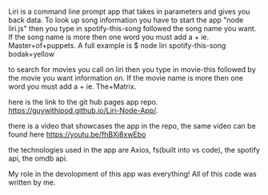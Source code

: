 Liri is a command line prompt app that takes in parameters and gives you back data. To look up song information you have to start the app "node liri.js" then you type in spotify-this-song followed the song name you want. If the song name is more then one word you must add a + ie. Master+of+puppets. A full example is $ node liri spotify-this-song bodak+yellow

to search for movies you call on liri then you type in movie-this followed by the movie you want information on. If the movie name is more then one word you must add a + ie. The+Matrix.

 here is the link to the git hub pages app repo. https://guywithipod.github.io/Liri-Node-App/.

there is a video that showcases the app in the repo, the same video can be found here https://youtu.be/fhBXj8xwEbo


 the technologies used in the app are Axios, fs(built into vs code), the spotify api, the omdb api.

 My role in the devolopment of this app was everything! All of this code was written by me.